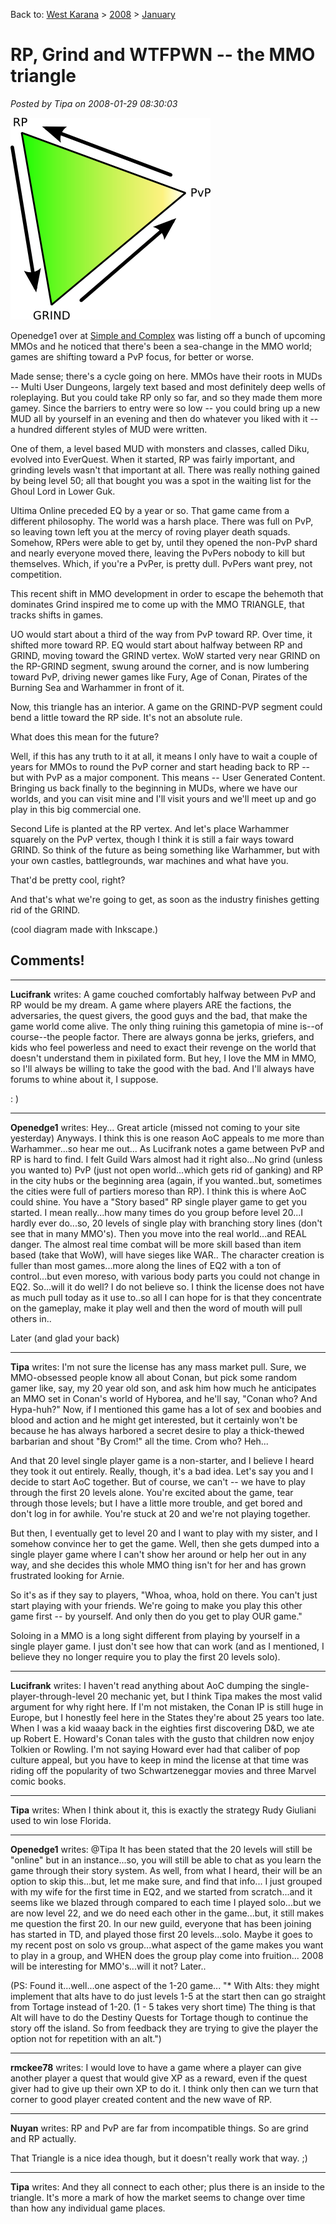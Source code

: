 Back to: [West Karana](/posts/westkarana.md) > [2008](/posts/2008/westkarana.md) > [January](./westkarana.md)
# RP, Grind and WTFPWN -- the MMO triangle

*Posted by Tipa on 2008-01-29 08:30:03*

![path2164a.png](../../../uploads/2008/01/path2164a.png)

Openedge1 over at [Simple and Complex](http://simple-n-complex.blogspot.com/) was listing off a bunch of upcoming MMOs and he noticed that there's been a sea-change in the MMO world; games are shifting toward a PvP focus, for better or worse.

Made sense; there's a cycle going on here. MMOs have their roots in MUDs -- Multi User Dungeons, largely text based and most definitely deep wells of roleplaying. But you could take RP only so far, and so they made them more gamey. Since the barriers to entry were so low -- you could bring up a new MUD all by yourself in an evening and then do whatever you liked with it -- a hundred different styles of MUD were written.

One of them, a level based MUD with monsters and classes, called Diku, evolved into EverQuest. When it started, RP was fairly important, and grinding levels wasn't that important at all. There was really nothing gained by being level 50; all that bought you was a spot in the waiting list for the Ghoul Lord in Lower Guk.

Ultima Online preceded EQ by a year or so. That game came from a different philosophy. The world was a harsh place. There was full on PvP, so leaving town left you at the mercy of roving player death squads. Somehow, RPers were able to get by, until they opened the non-PvP shard and nearly everyone moved there, leaving the PvPers nobody to kill but themselves. Which, if you're a PvPer, is pretty dull. PvPers want prey, not competition.

This recent shift in MMO development in order to escape the behemoth that dominates Grind inspired me to come up with the MMO TRIANGLE, that tracks shifts in games.

UO would start about a third of the way from PvP toward RP. Over time, it shifted more toward RP. EQ would start about halfway between RP and GRIND, moving toward the GRIND vertex. WoW started very near GRIND on the RP-GRIND segment, swung around the corner, and is now lumbering toward PvP, driving newer games like Fury, Age of Conan, Pirates of the Burning Sea and Warhammer in front of it.

Now, this triangle has an interior. A game on the GRIND-PVP segment could bend a little toward the RP side. It's not an absolute rule. 

What does this mean for the future? 

Well, if this has any truth to it at all, it means I only have to wait a couple of years for MMOs to round the PvP corner and start heading back to RP -- but with PvP as a major component. This means -- User Generated Content. Bringing us back finally to the beginning in MUDs, where we have our worlds, and you can visit mine and I'll visit yours and we'll meet up and go play in this big commercial one. 

Second Life is planted at the RP vertex. And let's place Warhammer squarely on the PvP vertex, though I think it is still a fair ways toward GRIND. So think of the future as being something like Warhammer, but with your own castles, battlegrounds, war machines and what have you.

That'd be pretty cool, right?

And that's what we're going to get, as soon as the industry finishes getting rid of the GRIND.

(cool diagram made with Inkscape.)

## Comments!

---

**Lucifrank** writes: A game couched comfortably halfway between PvP and RP would be my dream. A game where players ARE the factions, the adversaries, the quest givers, the good guys and the bad, that make the game world come alive. The only thing ruining this gametopia of mine is--of course--the people factor. There are always gonna be jerks, griefers, and kids who feel powerless and need to exact their revenge on the world that doesn't understand them in pixilated form. But hey, I love the MM in MMO, so I'll always be willing to take the good with the bad. And I'll always have forums to whine about it, I suppose.

: )

---

**Openedge1** writes: Hey...
 Great article (missed not coming to your site yesterday)
 Anyways. I think this is one reason AoC appeals to me more than Warhammer...so hear me out...
 As Lucifrank notes a game between PvP and RP is hard to find. I felt Guild Wars almost had it right also...No grind (unless you wanted to) PvP (just not open world...which gets rid of ganking) and RP in the city hubs or the beginning area (again, if you wanted..but, sometimes the cities were full of partiers moreso than RP). 
 I think this is where AoC could shine. You have a "Story based" RP single player game to get you started. I mean really...how many times do you group before level 20...I hardly ever do...so, 20 levels of single play with branching story lines (don't see that in many MMO's). Then you move into the real world...and REAL danger. 
 The almost real time combat will be more skill based than item based (take that WoW), will have sieges like WAR..
 The character creation is fuller than most games...more along the lines of EQ2 with a ton of control...but even moreso, with various body parts you could not change in EQ2.
 So...will it do well? I do not believe so. I think the license does not have as much pull today as it use to..so all I can hope for is that they concentrate on the gameplay, make it play well and then the word of mouth will pull others in..

Later (and glad your back)

---

**Tipa** writes: I'm not sure the license has any mass market pull. Sure, we MMO-obsessed people know all about Conan, but pick some random gamer like, say, my 20 year old son, and ask him how much he anticipates an MMO set in Conan's world of Hyborea, and he'll say, "Conan who? And Hypa-huh?" Now, if I mentioned this game has a lot of sex and boobies and blood and action and he might get interested, but it certainly won't be because he has always harbored a secret desire to play a thick-thewed barbarian and shout "By Crom!" all the time. Crom who? Heh...

And that 20 level single player game is a non-starter, and I believe I heard they took it out entirely. Really, though, it's a bad idea. Let's say you and I decide to start AoC together. But of course, we can't -- we have to play through the first 20 levels alone. You're excited about the game, tear through those levels; but I have a little more trouble, and get bored and don't log in for awhile. You're stuck at 20 and we're not playing together.

But then, I eventually get to level 20 and I want to play with my sister, and I somehow convince her to get the game. Well, then she gets dumped into a single player game where I can't show her around or help her out in any way, and she decides this whole MMO thing isn't for her and has grown frustrated looking for Arnie.

So it's as if they say to players, "Whoa, whoa, hold on there. You can't just start playing with your friends. We're going to make you play this other game first -- by yourself. And only then do you get to play OUR game."

Soloing in a MMO is a long sight different from playing by yourself in a single player game. I just don't see how that can work (and as I mentioned, I believe they no longer require you to play the first 20 levels solo).

---

**Lucifrank** writes: I haven't read anything about AoC dumping the single-player-through-level 20 mechanic yet, but I think Tipa makes the most valid argument for why right here. If I'm not mistaken, the Conan IP is still huge in Europe, but I honestly feel here in the States they're about 25 years too late. When I was a kid waaay back in the eighties first discovering D&D, we ate up Robert E. Howard's Conan tales with the gusto that children now enjoy Tolkien or Rowling. I'm not saying Howard ever had that caliber of pop culture appeal, but you have to keep in mind the license at that time was riding off the popularity of two Schwartzeneggar movies and three Marvel comic books.

---

**Tipa** writes: When I think about it, this is exactly the strategy Rudy Giuliani used to win lose Florida.

---

**Openedge1** writes: @Tipa
 It has been stated that the 20 levels will still be "online" but in an instance...so, you will still be able to chat as you learn the game through their story system. As well, from what I heard, their will be an option to skip this...but, let me make sure, and find that info...
 I just grouped with my wife for the first time in EQ2, and we started from scratch...and it seems like we blazed through compared to each time I played solo...but we are now level 22, and we do need each other in the game...but, it still makes me question the first 20. 
 In our new guild, everyone that has been joining has started in TD, and played those first 20 levels...solo.
 Maybe it goes to my recent post on solo vs group...what aspect of the game makes you want to play in a group, and WHEN does the group play come into fruition...
 2008 will be interesting for MMO's...will it not?
Later..

(PS: Found it...well...one aspect of the 1-20 game...
"* With Alts: they might implement that alts have to do just levels 1-5 at the start then can go straight from Tortage instead of 1-20. (1 - 5 takes very short time) The thing is that Alt will have to do the Destiny Quests for Tortage though to continue the story off the island. So from feedback they are trying to give the player the option not for repetition with an alt.")

---

**rmckee78** writes: I would love to have a game where a player can give another player a quest that would give XP as a reward, even if the quest giver had to give up their own XP to do it. I think only then can we turn that corner to good player created content and the new wave of RP.

---

**Nuyan** writes: RP and PvP are far from incompatible things. So are grind and RP actually. 

That Triangle is a nice idea though, but it doesn't really work that way. ;)

---

**Tipa** writes: And they all connect to each other; plus there is an inside to the triangle. It's more a mark of how the market seems to change over time than how any individual game places.

